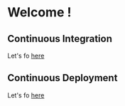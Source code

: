 # Welcome !

## Continuous Integration
Let's fo [here](ci.md)

## Continuous Deployment
Let's fo [here](cd.md)
